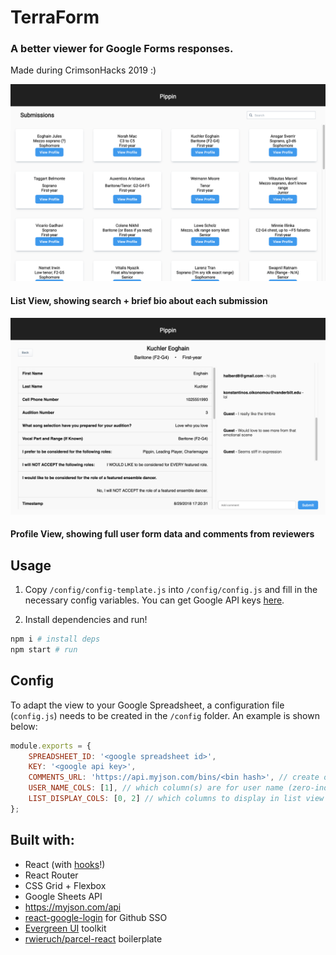# TerraForm

### A better viewer for Google Forms responses.
Made during CrimsonHacks 2019 :)

![List View](./assets/listview.png)
#### List View, showing search + brief bio about each submission

![Profile View](./assets/profileview.png)
#### Profile View, showing full user form data and comments from reviewers

Usage
---

1. Copy `/config/config-template.js` into `/config/config.js` and fill in the necessary config variables. You can get Google API keys [here](https://developers.google.com/sheets/api/guides/authorizing#APIKey).

2. Install dependencies and run!
```bash
npm i # install deps
npm start # run
```

Config
---
To adapt the view to your Google Spreadsheet, a configuration file (`config.js`) needs to be created in the `/config` folder. An example is shown below:

```js
module.exports = {
    SPREADSHEET_ID: '<google spreadsheet id>',
    KEY: '<google api key>',
    COMMENTS_URL: 'https://api.myjson.com/bins/<bin hash>', // create one from http://myjson.com/ 
    USER_NAME_COLS: [1], // which column(s) are for user name (zero-indexed) - will be combined into a string
    LIST_DISPLAY_COLS: [0, 2] // which columns to display in list view
};
```

Built with:
---

- React (with [hooks](https://reactjs.org/docs/hooks-intro.html)!)
- React Router
- CSS Grid + Flexbox
- Google Sheets API
- https://myjson.com/api
- [react-google-login](https://github.com/anthonyjgrove/react-google-login) for Github SSO
- [Evergreen UI](https://evergreen.segment.com/) toolkit
- [rwieruch/parcel-react](https://github.com/rwieruch/parcel-react) boilerplate
